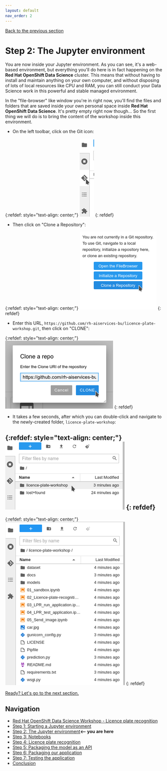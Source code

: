 ```yaml
---
layout: default
nav_order: 2
---
```

[Back to the previous section](step1.md)

# Step 2: The Jupyter environment

You are now inside your Jupyter environment. As you can see, it's a web-based environment, but everything you'll do here is in fact happening on the **Red Hat OpenShift Data Science** cluster. This means that without having to install and maintain anything on your own computer, and without disposing of lots of local resources like CPU and RAM, you can still conduct your Data Science work in this powerful and stable managed environment.

In the "file-browser" like window you're in right now, you'll find the files and folders that are saved inside your own personal space inside **Red Hat OpenShift Data Science**. It's pretty empty right now though... So the first thing we will do is to bring the content of the workshop inside this environment.

* On the left toolbar, click on the Git icon:

{:refdef: style="text-align: center;"}
![alt text](./assets/img/git_icon.png "Git")
{: refdef}

* Then click on "Clone a Repository":

{:refdef: style="text-align: center;"}
![alt text](./assets/img/clone_repo.png "Git")
{: refdef}

* Enter this URL, `https://github.com/rh-aiservices-bu/licence-plate-workshop.git`, then click on "CLONE":

{:refdef: style="text-align: center;"}
![alt text](./assets/img/clone_start.png "Git")
{: refdef}

* It takes a few seconds, after which you can double-click and navigate to the newly-created folder, `licence-plate-workshop`:

{:refdef: style="text-align: center;"}
![alt text](./assets/img/lp_folder_click.png "Git")
{: refdef}
---
{:refdef: style="text-align: center;"}
![alt text](./assets/img/lp_folder.png "Git")
{: refdef}

[Ready? Let's go to the next section.](step3.md)

## Navigation

<!-- startnav -->
* [Red Hat OpenShift Data Science Workshop - Licence plate recognition](index.md)
* [Step 1: Starting a Jupyter environment](step1.md)
* [Step 2: The Jupyter environment](step2.md)**<-- you are here**
* [Step 3: Notebooks](step3.md)
* [Step 4: Licence plate recognition](step4.md)
* [Step 5: Packaging the model as an API](step5.md)
* [Step 6: Packaging our application](step6.md)
* [Step 7: Testing the application](step7.md)
* [Conclusion](step8.md)
<!-- endnav -->
